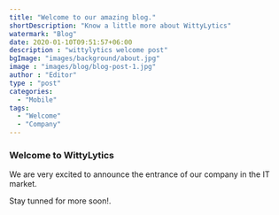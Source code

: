 ```yaml
---
title: "Welcome to our amazing blog."
shortDescription: "Know a little more about WittyLytics"
watermark: "Blog"
date: 2020-01-10T09:51:57+06:00
description : "wittylytics welcome post"
bgImage: "images/background/about.jpg"
image : "images/blog/blog-post-1.jpg"
author : "Editor"
type : "post"
categories: 
  - "Mobile"
tags:
  - "Welcome"
  - "Company"
---
```


### Welcome to WittyLytics

We are very excited to announce the entrance of our company in the IT market.

Stay tunned for more soon!.